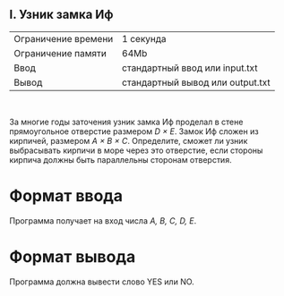 ## I. Узник замка Иф

|                     |           |
|---------------------|-----------|
| Ограничение времени | 1 секунда |
| Ограничение памяти  | 64Mb      |
| Ввод                | стандартный ввод или input.txt  |
| Вывод               | стандартный вывод или output.txt |

<br>

За многие годы заточения узник замка Иф проделал в стене прямоугольное отверстие размером *D × E*. Замок Иф сложен из кирпичей, размером *A × B × C*. Определите, сможет ли узник выбрасывать кирпичи в море через это отверстие, если стороны кирпича должны быть параллельны сторонам отверстия.

# Формат ввода

Программа получает на вход числа *A, B, C, D, E*.

# Формат вывода

Программа должна вывести слово YES или NO.
